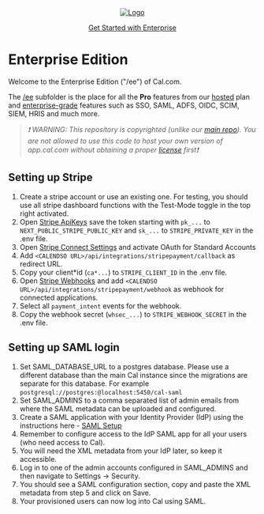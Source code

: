 <!-- PROJECT LOGO -->
<div align="center">
  <a href="https://cal.com/enterprise">
    <img src="https://user-images.githubusercontent.com/8019099/133430653-24422d2a-3c8d-4052-9ad6-0580597151ee.png" alt="Logo">
  </a>
  
  <a href="https://cal.com/enterprise">Get Started with Enterprise</a>
</div>

# Enterprise Edition

Welcome to the Enterprise Edition ("/ee") of Cal.com.

The [/ee](https://github.com/calcom/cal.com/tree/main/apps/web/ee) subfolder is the place for all the **Pro** features from our [hosted](https://cal.com/pricing) plan and [enterprise-grade](https://cal.com/enterprise) features such as SSO, SAML, ADFS, OIDC, SCIM, SIEM, HRIS and much more.

> _❗ WARNING: This repository is copyrighted (unlike our [main repo](https://github.com/calcom/cal.com)). You are not allowed to use this code to host your own version of app.cal.com without obtaining a proper [license](https://cal.com/enterprise) first❗_

## Setting up Stripe

1. Create a stripe account or use an existing one. For testing, you should use all stripe dashboard functions with the Test-Mode toggle in the top right activated.
2. Open [Stripe ApiKeys](https://dashboard.stripe.com/apikeys) save the token starting with `pk_...` to `NEXT_PUBLIC_STRIPE_PUBLIC_KEY` and `sk_...` to `STRIPE_PRIVATE_KEY` in the .env file.
3. Open [Stripe Connect Settings](https://dashboard.stripe.com/settings/connect) and activate OAuth for Standard Accounts
4. Add `<CALENDSO URL>/api/integrations/stripepayment/callback` as redirect URL.
5. Copy your client*id (`ca*...`) to `STRIPE_CLIENT_ID` in the .env file.
6. Open [Stripe Webhooks](https://dashboard.stripe.com/webhooks) and add `<CALENDSO URL>/api/integrations/stripepayment/webhook` as webhook for connected applications.
7. Select all `payment_intent` events for the webhook.
8. Copy the webhook secret (`whsec_...`) to `STRIPE_WEBHOOK_SECRET` in the .env file.

## Setting up SAML login

1. Set SAML_DATABASE_URL to a postgres database. Please use a different database than the main Cal instance since the migrations are separate for this database. For example `postgresql://postgres:@localhost:5450/cal-saml`
2. Set SAML_ADMINS to a comma separated list of admin emails from where the SAML metadata can be uploaded and configured.
3. Create a SAML application with your Identity Provider (IdP) using the instructions here - [SAML Setup](../../apps/web/docs/saml-setup.md)
4. Remember to configure access to the IdP SAML app for all your users (who need access to Cal).
5. You will need the XML metadata from your IdP later, so keep it accessible.
6. Log in to one of the admin accounts configured in SAML_ADMINS and then navigate to Settings -> Security.
7. You should see a SAML configuration section, copy and paste the XML metadata from step 5 and click on Save.
8. Your provisioned users can now log into Cal using SAML.
